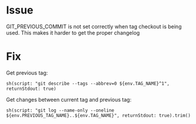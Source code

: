 # Issue

GIT_PREVIOUS_COMMIT is not set correctly when tag checkout is being used. This makes it harder to get the proper changelog

# Fix
Get previous tag:

```
sh(script: "git describe --tags --abbrev=0 ${env.TAG_NAME}^1", returnStdout: true) 
```

Get changes between current tag and previous tag:

```
sh(script: "git log --name-only --oneline ${env.PREVIOUS_TAG_NAME}..${env.TAG_NAME}", returnStdout: true).trim()
```
